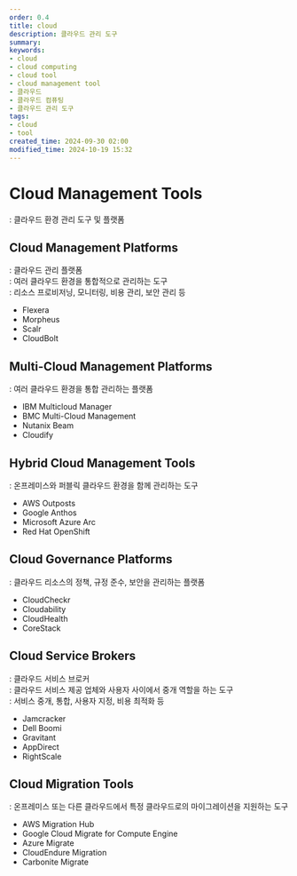 ```yaml
---
order: 0.4
title: cloud
description: 클라우드 관리 도구
summary:
keywords:
- cloud
- cloud computing
- cloud tool
- cloud management tool
- 클라우드
- 클라우드 컴퓨팅
- 클라우드 관리 도구
tags:
- cloud
- tool
created_time: 2024-09-30 02:00
modified_time: 2024-10-19 15:32
---
```


# Cloud Management Tools
: 클라우드 환경 관리 도구 및 플랫폼



## Cloud Management Platforms  
: 클라우드 관리 플랫폼  
: 여러 클라우드 환경을 통합적으로 관리하는 도구  
: 리소스 프로비저닝, 모니터링, 비용 관리, 보안 관리 등  

- Flexera
- Morpheus
- Scalr
- CloudBolt



## Multi-Cloud Management Platforms
: 여러 클라우드 환경을 통합 관리하는 플랫폼  

- IBM Multicloud Manager
- BMC Multi-Cloud Management
- Nutanix Beam
- Cloudify



## Hybrid Cloud Management Tools
: 온프레미스와 퍼블릭 클라우드 환경을 함께 관리하는 도구

- AWS Outposts
- Google Anthos
- Microsoft Azure Arc
- Red Hat OpenShift



## Cloud Governance Platforms
: 클라우드 리소스의 정책, 규정 준수, 보안을 관리하는 플랫폼

- CloudCheckr
- Cloudability
- CloudHealth 
- CoreStack



## Cloud Service Brokers  
: 클라우드 서비스 브로커  
: 클라우드 서비스 제공 업체와 사용자 사이에서 중개 역할을 하는 도구  
: 서비스 중개, 통합, 사용자 지정, 비용 최적화 등

- Jamcracker
- Dell Boomi
- Gravitant
- AppDirect
- RightScale



## Cloud Migration Tools
: 온프레미스 또는 다른 클라우드에서 특정 클라우드로의 마이그레이션을 지원하는 도구

- AWS Migration Hub
- Google Cloud Migrate for Compute Engine
- Azure Migrate
- CloudEndure Migration
- Carbonite Migrate
